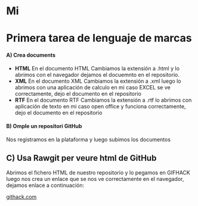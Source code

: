 # Mi
# Primera tarea de lenguaje de marcas

#### A) Crea documents

*   **HTML** En el documento HTML Cambiamos la extensión a .html y lo abrimos con el navegador dejamos el docuemnto en el repositorio.
*   **XML** En el documento XML Cambiamos la extensión a .xml luego lo abrimos con una aplicación de calculo en mi caso EXCEL se ve correctamente, dejo el documento en el repositorio
*   **RTF** En el documento RTF Cambiamos la extensión a .rtf lo abrimos con aplicación de texto en mi caso open office y funciona correctamente, dejo el documento en el repositorio

#### B) Omple un repositori GitHub

Nos registramos en la plataforma y luego subimos los documentos

## C) Usa Rawgit per veure html de GitHub

Abrimos el fichero HTML de nuestro repositorio y lo pegamos en GIFHACK luego nos crea un enlace que se nos ve correctamente en el navegador, dejamos enlace a continuación:

[githack.com](https://raw.githack.com/jgallardo18/Mi/master/Ejemplo%20HTML%20abrir%20con%20navegador.html")
